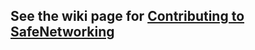 ## See the wiki page for [Contributing to SafeNetworking](https://github.com/PaloAltoNetworks/safe-networking-sp/wiki/Contributing-to-SafeNetworking)
